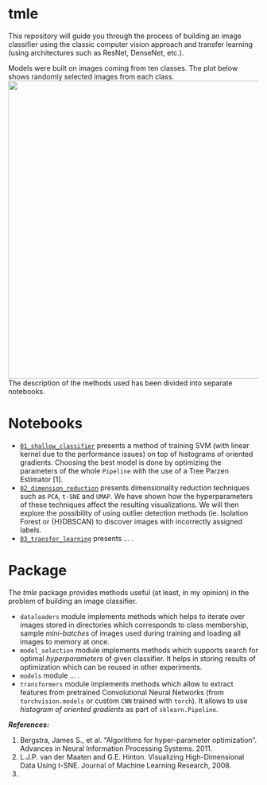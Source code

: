 # tmle

This repository will guide you through the process of building an image classifier using the classic computer vision approach and transfer learning (using architectures such as ResNet, DenseNet, etc.).

Models were built on images coming from ten classes. The plot below shows randomly selected images from each class.
<img src='notebooks/figures/images_grid.png' width=600>
The description of the methods used has been divided into separate notebooks.

# Notebooks

* [`01_shallow_classifier`]() presents a method of training SVM (with linear kernel due to the performance issues) on top of histograms of oriented gradients. Choosing the best model is done by optimizing the parameters of the whole `Pipeline` with the use of a Tree Parzen Estimator [1].
* [`02_dimension_reduction`]() presents dimensionality reduction techniques such as `PCA`, `t-SNE` and `UMAP`. We have shown how the hyperparameters of these techniques affect the resulting visualizations. We will then explore the possibility of using outlier detection methods (ie. Isolation Forest or {H}DBSCAN) to discover images with incorrectly assigned labels.
* [`03_transfer_learning`]() presents ... .

# Package

The *tmle* package provides methods useful (at least, in my opinion) in the problem of building an image classifier.

* `dataloaders` module implements methods which helps to iterate over images stored in directories which corresponds to class membership, sample *mini-batches* of images used during training and loading all images to memory at once.
* `model_selection` module implements methods which supports search for optimal *hyperparameters* of given classifier. It helps in storing results of optimization which can be reused in other experiments.
* `models` module ... .
* `transformers` module implements methods which allow to extract features from pretrained Convolutional Neural Networks (from `torchvision.models` or custom `CNN` trained with `torch`). It allows to use *histogram of oriented gradients* as part of `sklearn.Pipeline`.

***References:***

1. Bergstra, James S., et al. “Algorithms for hyper-parameter optimization”. Advances in Neural Information Processing Systems. 2011.
2. L.J.P. van der Maaten and G.E. Hinton. Visualizing High-Dimensional Data Using t-SNE. Journal of Machine Learning Research, 2008.
3. 
